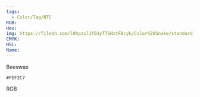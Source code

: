 ```yaml
---
tags:
  - Color/Tag/NTC
RGB:
Hex:
img: https://filedn.com/l0hpzxl1f01yT7GHxtF8cyk/Color%20Snake/standard_csv_to_svg//FEF2C7.svg
CMYK:
HSL:
Name:
---
```

Beeswax
```palette
#FEF2C7
```
RGB
